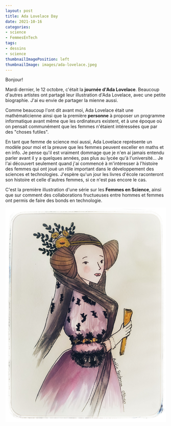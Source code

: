 ```yaml
---
layout: post
title: Ada Lovelace Day
date: 2021-10-16
categories: 
- science
- FemmesEnTech
tags: 
- dessins
- science
thumbnailImagePosition: left
thumbnailImage: images/ada-lovelace.jpeg
---
```


Bonjour!

Mardi dernier, le 12 octobre, c'était la **journée d'Ada Lovelace**. 
Beaucoup d'autres artistes ont partagé leur illustration d'Ada Lovelace, avec une petite biographie.
J'ai eu envie de partager la mienne aussi.

Comme beaucoup l'ont dit avant moi, Ada Lovelace était une mathématicienne ainsi que la première **personne** à proposer un programme informatique avant même que les ordinateurs existent, et à une époque où on pensait communément que les femmes n'étaient intéressées que par des "choses futiles".

En tant que femme de science moi aussi, Ada Lovelace représente un modèle pour moi et la preuve que les femmes peuvent exceller en maths et en info.
Je pense qu'il est vraiment dommage que je n'en ai jamais entendu parler avant il y a quelques années, pas plus au lycée qu'à l'université...
Je l'ai découvert seulement quand j'ai commencé à m'intéresser à l'histoire des femmes qui ont joué un rôle important dans le développement des sciences et technologies.
J'espère qu'un jour les livres d'école raconteront son histoire et celle d'autres femmes, si ce n'est pas encore le cas.

C'est la première illustration d'une série sur les **Femmes en Science**, ainsi que sur comment des collaborations fructueuses entre hommes et femmes ont permis de faire des bonds en technologie.

![ada-lovelace](/images/ada-lovelace.jpeg)
